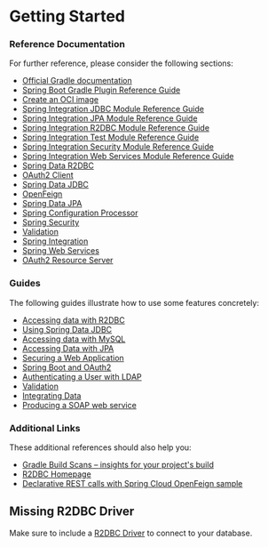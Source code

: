 # Getting Started

### Reference Documentation

For further reference, please consider the following sections:

* [Official Gradle documentation](https://docs.gradle.org)
* [Spring Boot Gradle Plugin Reference Guide](https://docs.spring.io/spring-boot/docs/3.0.3/gradle-plugin/reference/html/)
* [Create an OCI image](https://docs.spring.io/spring-boot/docs/3.0.3/gradle-plugin/reference/html/#build-image)
* [Spring Integration JDBC Module Reference Guide](https://docs.spring.io/spring-integration/reference/html/jdbc.html)
* [Spring Integration JPA Module Reference Guide](https://docs.spring.io/spring-integration/reference/html/jpa.html)
* [Spring Integration R2DBC Module Reference Guide](https://docs.spring.io/spring-integration/reference/html/r2dbc.html)
* [Spring Integration Test Module Reference Guide](https://docs.spring.io/spring-integration/reference/html/testing.html)
* [Spring Integration Security Module Reference Guide](https://docs.spring.io/spring-integration/reference/html/security.html)
* [Spring Integration Web Services Module Reference Guide](https://docs.spring.io/spring-integration/reference/html/ws.html)
* [Spring Data R2DBC](https://docs.spring.io/spring-boot/docs/3.0.3/reference/htmlsingle/#data.sql.r2dbc)
* [OAuth2 Client](https://docs.spring.io/spring-boot/docs/3.0.3/reference/htmlsingle/#web.security.oauth2.client)
* [Spring Data JDBC](https://docs.spring.io/spring-boot/docs/3.0.3/reference/htmlsingle/#data.sql.jdbc)
* [OpenFeign](https://docs.spring.io/spring-cloud-openfeign/docs/current/reference/html/)
* [Spring Data JPA](https://docs.spring.io/spring-boot/docs/3.0.3/reference/htmlsingle/#data.sql.jpa-and-spring-data)
* [Spring Configuration Processor](https://docs.spring.io/spring-boot/docs/3.0.3/reference/htmlsingle/#appendix.configuration-metadata.annotation-processor)
* [Spring Security](https://docs.spring.io/spring-boot/docs/3.0.3/reference/htmlsingle/#web.security)
* [Validation](https://docs.spring.io/spring-boot/docs/3.0.3/reference/htmlsingle/#io.validation)
* [Spring Integration](https://docs.spring.io/spring-boot/docs/3.0.3/reference/htmlsingle/#messaging.spring-integration)
* [Spring Web Services](https://docs.spring.io/spring-boot/docs/3.0.3/reference/htmlsingle/#io.webservices)
* [OAuth2 Resource Server](https://docs.spring.io/spring-boot/docs/3.0.3/reference/htmlsingle/#web.security.oauth2.server)

### Guides

The following guides illustrate how to use some features concretely:

* [Accessing data with R2DBC](https://spring.io/guides/gs/accessing-data-r2dbc/)
* [Using Spring Data JDBC](https://github.com/spring-projects/spring-data-examples/tree/master/jdbc/basics)
* [Accessing data with MySQL](https://spring.io/guides/gs/accessing-data-mysql/)
* [Accessing Data with JPA](https://spring.io/guides/gs/accessing-data-jpa/)
* [Securing a Web Application](https://spring.io/guides/gs/securing-web/)
* [Spring Boot and OAuth2](https://spring.io/guides/tutorials/spring-boot-oauth2/)
* [Authenticating a User with LDAP](https://spring.io/guides/gs/authenticating-ldap/)
* [Validation](https://spring.io/guides/gs/validating-form-input/)
* [Integrating Data](https://spring.io/guides/gs/integration/)
* [Producing a SOAP web service](https://spring.io/guides/gs/producing-web-service/)

### Additional Links

These additional references should also help you:

* [Gradle Build Scans – insights for your project's build](https://scans.gradle.com#gradle)
* [R2DBC Homepage](https://r2dbc.io)
* [Declarative REST calls with Spring Cloud OpenFeign sample](https://github.com/spring-cloud-samples/feign-eureka)

## Missing R2DBC Driver

Make sure to include a [R2DBC Driver](https://r2dbc.io/drivers/) to connect to your database.
